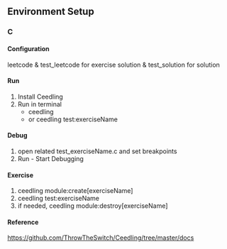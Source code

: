 ## Environment Setup

### C

#### Configuration

leetcode & test_leetcode for exercise
solution & test_solution for solution

#### Run

1. Install Ceedling
2. Run in terminal
   - ceedling
   - or ceedling test:exerciseName

#### Debug

1. open related test_exerciseName.c and set breakpoints
2. Run - Start Debugging

#### Exercise

1. ceedling module:create[exerciseName]
2. ceedling test:exerciseName
3. if needed, ceedling module:destroy[exerciseName]

#### Reference

https://github.com/ThrowTheSwitch/Ceedling/tree/master/docs
